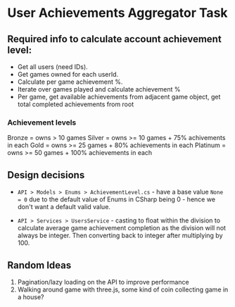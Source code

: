 # User Achievements Aggregator Task

## Required info to calculate account achievement level:

-   Get all users (need IDs).
-   Get games owned for each userId.
-   Calculate per game achievement %.
-   Iterate over games played and calculate achievement %
-   Per game, get available achievements from adjacent game object, get total completed achievements from root

### Achievement levels

Bronze = owns > 10 games
Silver = owns >= 10 games + 75% achivements in each
Gold = owns >= 25 games + 80% achievements in each
Platinum = owns >= 50 games + 100% achievements in each

## Design decisions

-   `API > Models > Enums > AchievementLevel.cs` - have a base value `None = 0` due to the default value of Enums in CSharp being 0 - hence we don't want a default valid value.

-   `API > Services > UsersService` - casting to float within the division to calculate average game achievement completion as the division will not always be integer. Then converting back to integer after multiplying by 100.

## Random Ideas

1. Pagination/lazy loading on the API to improve performance
2. Walking around game with three.js, some kind of coin collecting game in a house?
